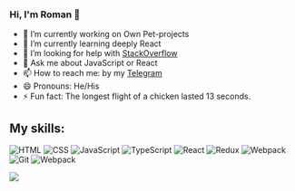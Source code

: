 ### Hi, I'm Roman 👋

- 🔭 I’m currently working on  Own Pet-projects
- 🌱 I’m currently learning deeply React
- 🤔 I’m looking for help with [StackOverflow](https://stackoverflow.com/)
- 💬 Ask me about JavaScript or React
- 📫 How to reach me: by my [Telegram](https://t.me/hrvweb) 
- 😄 Pronouns: He/His
- ⚡ Fun fact: The longest flight of a chicken lasted 13 seconds.

  

## My skills:
![HTML](https://img.shields.io/badge/-JavaScript-292929?style=for-the-badge&logo=HTML)
![CSS](https://img.shields.io/badge/-JavaScript-292929?style=for-the-badge&logo=CSS)
![JavaScript](https://img.shields.io/badge/-JavaScript-292929?style=for-the-badge&logo=JavaScript)
![TypeScript](https://img.shields.io/badge/-JavaScript-292929?style=for-the-badge&logo=TypeScript)
![React](https://img.shields.io/badge/-JavaScript-292929?style=for-the-badge&logo=React)
![Redux](https://img.shields.io/badge/-JavaScript-292929?style=for-the-badge&logo=Redux)
![Webpack](https://img.shields.io/badge/-JavaScript-292929?style=for-the-badge&logo=Webpack)
![Git](https://img.shields.io/badge/-JavaScript-292929?style=for-the-badge&logo=Git)
![Webpack](https://img.shields.io/badge/-JavaScript-292929?style=for-the-badge&logo=Webpack)



<img src="https://github-readme-stats.vercel.app/api?username=romanhvr&&show_icons=true&title_color=ffffff&icon_color=bb2acf&text_color=daf7dc&bg_color=151515">
